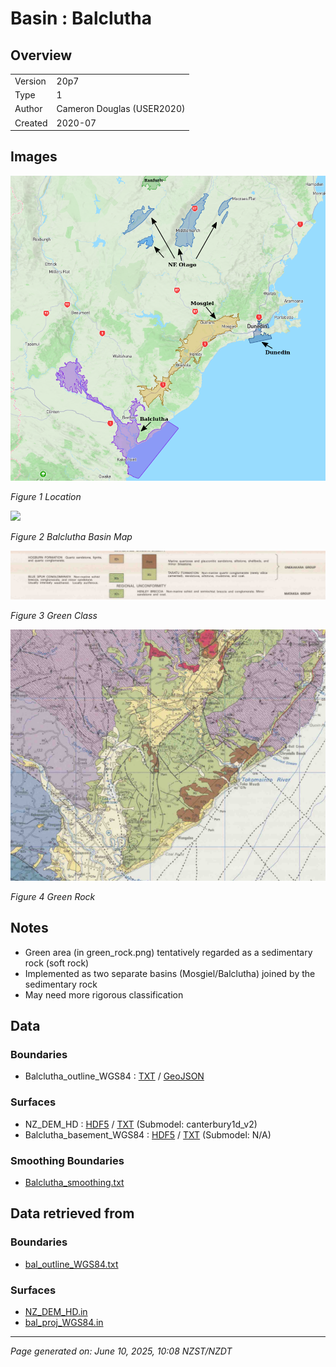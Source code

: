 # Basin : Balclutha

## Overview
|         |                     |
|---------|---------------------|
| Version | 20p7           |
| Type    | 1        |
| Author  | Cameron Douglas (USER2020)            |
| Created | 2020-07           |


## Images
![](../images/maps/SI_se.png)

*Figure 1 Location*

![](../images/regional/Balclutha_basin_map.png)

*Figure 2 Balclutha Basin Map*

![](../images/basins/green_class.png)

*Figure 3 Green Class*

![](../images/basins/green_rock.png)

*Figure 4 Green Rock*


## Notes
- Green area (in green_rock.png) tentatively regarded as a sedimentary rock (soft rock)
- Implemented as two separate basins (Mosgiel/Balclutha) joined by the sedimentary rock
- May need more rigorous classification

## Data
### Boundaries
- Balclutha_outline_WGS84 : [TXT](../../velocity_modelling/data/regional/Balclutha/Balclutha_outline_WGS84.txt) / [GeoJSON](../../velocity_modelling/data/regional/Balclutha/Balclutha_outline_WGS84.geojson)

### Surfaces
- NZ_DEM_HD : [HDF5](../../velocity_modelling/data/global/surface/NZ_DEM_HD.h5) / [TXT](../../velocity_modelling/data/global/surface/NZ_DEM_HD.in) (Submodel: canterbury1d_v2)
- Balclutha_basement_WGS84 : [HDF5](../../velocity_modelling/data/regional/Balclutha/Balclutha_basement_WGS84.h5) / [TXT](../../velocity_modelling/data/regional/Balclutha/Balclutha_basement_WGS84.in) (Submodel: N/A)

### Smoothing Boundaries
- [Balclutha_smoothing.txt](../../velocity_modelling/data/regional/Balclutha/Balclutha_smoothing.txt)

## Data retrieved from
### Boundaries
- [bal_outline_WGS84.txt](https://github.com/ucgmsim/Velocity-Model/tree/main/Data/USER20_BASINS/bal_outline_WGS84.txt)

### Surfaces
- [NZ_DEM_HD.in](https://github.com/ucgmsim/Velocity-Model/tree/main/Data/DEM/NZ_DEM_HD.in)
- [bal_proj_WGS84.in](https://github.com/ucgmsim/Velocity-Model/tree/main/Data/USER20_BASINS/bal_proj_WGS84.in)

---
*Page generated on: June 10, 2025, 10:08 NZST/NZDT*
